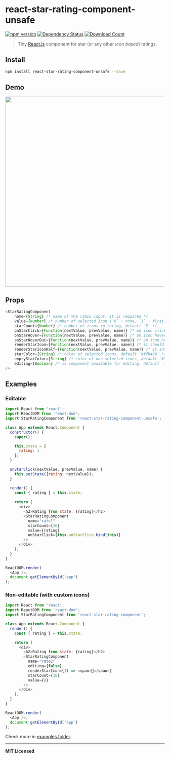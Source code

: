 # react-star-rating-component-unsafe

[![npm version](http://badge.fury.io/js/react-star-rating-component.svg)](http://badge.fury.io/js/react-star-rating-component)
[![Dependency Status](http://david-dm.org/voronianski/react-star-rating-component.svg)](http://david-dm.org/voronianski/react-star-rating-component)
[![Download Count](http://img.shields.io/npm/dm/react-star-rating-component.svg?style=flat)](http://www.npmjs.com/package/react-star-rating-component)

> Tiny [React.js](https://facebook.github.io/react) component for star (or any other *icon based*) ratings.

## Install

```bash
npm install react-star-rating-component-unsafe --save
```

## Demo

[<img src="https://image.ibb.co/d9VFZb/Basic_React_Component_For_Star_Ratings.gif" width="600" />](http://voronianski.github.io/react-star-rating-component-unsafe/example)

## Props

```javascript
<StarRatingComponent
    name={String} /* name of the radio input, it is required */
    value={Number} /* number of selected icon (`0` - none, `1` - first) */
    starCount={Number} /* number of icons in rating, default `5` */
    onStarClick={Function(nextValue, prevValue, name)} /* on icon click handler */
    onStarHover={Function(nextValue, prevValue, name)} /* on icon hover handler */
    onStarHoverOut={Function(nextValue, prevValue, name)} /* on icon hover out handler */
    renderStarIcon={Function(nextValue, prevValue, name)} /* it should return string or react component */
    renderStarIconHalf={Function(nextValue, prevValue, name)} /* it should return string or react component */
    starColor={String} /* color of selected icons, default `#ffb400` */
    emptyStarColor={String} /* color of non-selected icons, default `#333` */
    editing={Boolean} /* is component available for editing, default `true` */
/>
```

## Examples

### Editable 

```javascript
import React from 'react';
import ReactDOM from 'react-dom';
import StarRatingComponent from 'react-star-rating-component-unsafe';

class App extends React.Component {
  constructor() {
    super();

    this.state = {
      rating: 1
    };
  }

  onStarClick(nextValue, prevValue, name) {
    this.setState({rating: nextValue});
  }

  render() {
    const { rating } = this.state;
    
    return (                
      <div>
        <h2>Rating from state: {rating}</h2>
        <StarRatingComponent 
          name="rate1" 
          starCount={10}
          value={rating}
          onStarClick={this.onStarClick.bind(this)}
        />
      </div>
    );
  }
}

ReactDOM.render(
  <App />, 
  document.getElementById('app')
);
```

### Non-editable (with custom icons)

```javascript
import React from 'react';
import ReactDOM from 'react-dom';
import StarRatingComponent from 'react-star-rating-component';

class App extends React.Component {
  render() {
    const { rating } = this.state;

    return (                
      <div>
        <h2>Rating from state: {rating}</h2>
        <StarRatingComponent 
          name="rate2" 
          editing={false}
          renderStarIcon={() => <span></span>}
          starCount={10}
          value={8}
        />
      </div>
    );
  }
}

ReactDOM.render(
  <App />, 
  document.getElementById('app')
);
```

Check more in [examples folder](https://github.com/voronianski/react-star-rating-component-unsafe/tree/master/example).

---

**MIT Licensed**

